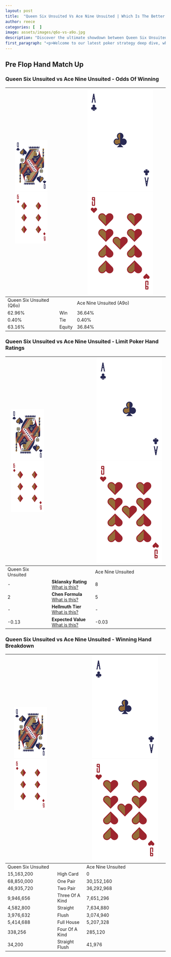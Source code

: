 ```yaml
---
layout: post
title:  "Queen Six Unsuited Vs Ace Nine Unsuited | Which Is The Better Hand In Poker? A Complete Guide"
author: reece
categories: [  ]
image: assets/images/q6o-vs-a9o.jpg
description: "Discover the ultimate showdown between Queen Six Unsuited and Ace Nine Unsuited in poker! Uncover the odds, strategies, and scenarios where one hand triumphs over the other. Get ready to up your poker game with this thrilling analysis."
first_paragraph: "<p>Welcome to our latest poker strategy deep dive, where we're pitting two distinct hands against each other in a high-stakes showdown: Queen Six Unsuited vs Ace Nine Unsuited.</p><p>In the dynamic world of poker, every decision counts, and knowing which hand holds the upper hand is key to your success at the table.</p><p>In this article, we'll dissect these two hands, explore the scenarios where one dominates the other, and equip you with the knowledge to make strategic choices that can tip the odds in your favor.</p><p>Get ready to unravel the intriguing dynamics of these poker hands and elevate your game to new heights.</p>"
---
```




[comment]: # (sp0)

## Pre Flop Hand Match Up

<div class="table hand-ratings" markdown="1"> 



### Queen Six Unsuited vs Ace Nine Unsuited - Odds Of Winning


    
| ![image info](assets/images/hand1/Q.png) ![image info](assets/images/hand1/6o.png) |  | ![image info](assets/images/hand2/A.png) ![image info](assets/images/hand2/9o.png) |
| -------- | -------- | -------- |
| Queen Six Unsuited (Q6o) |  | Ace Nine Unsuited (A9o) |
| 62.96% | Win | 36.64% |
| 0.40% | Tie | 0.40% |
| 63.16% | Equity | 36.84% |




[comment]: # (sp1)



### Queen Six Unsuited vs Ace Nine Unsuited - Limit Poker Hand Ratings


    
| ![image info](assets/images/hand1/Q.png) ![image info](assets/images/hand1/6o.png) |  | ![image info](assets/images/hand2/A.png) ![image info](assets/images/hand2/9o.png) |
| -------- | -------- | -------- |
| Queen Six Unsuited |  | Ace Nine Unsuited |
| - | **Sklansky Rating** [What is this?](/sklansky-rating-explained) | 8 |
| 2 | **Chen Formula** [What is this?](/chen-formula-explained) | 5 |
| - | **Hellmuth Tier** [What is this?](/Hellmuth-tier-explained) | - |
| -0.13 | **Expected Value** [What is this?](/expected-value-explained) | -0.03 |




[comment]: # (sp2)



### Queen Six Unsuited vs Ace Nine Unsuited - Winning Hand Breakdown


    
| ![image info](assets/images/hand1/Q.png) ![image info](assets/images/hand1/6o.png) |  | ![image info](assets/images/hand2/A.png) ![image info](assets/images/hand2/9o.png) |
| -------- | -------- | -------- |
| Queen Six Unsuited |  | Ace Nine Unsuited |
| 15,163,200 | High Card | 0 |
| 68,850,000 | One Pair | 30,152,160 |
| 46,935,720 | Two Pair | 36,292,968 |
| 9,946,656 | Three Of A Kind | 7,651,296 |
| 4,582,800 | Straight | 7,634,880 |
| 3,976,632 | Flush | 3,074,940 |
| 5,414,688 | Full House | 5,207,328 |
| 338,256 | Four Of A Kind | 285,120 |
| 34,200 | Straight Flush | 41,976 |




[comment]: # (sp3)



</div>

[comment]: # (sp4)



[comment]: # (sp5)

